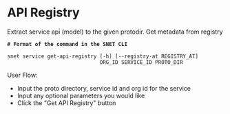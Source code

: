 # API Registry

Extract service api (model) to the given protodir. Get metadata from registry

<ImageViewer src="/assets/images/products/AIMarketplace/TUI/ServiceAPIRegistryPage.webp" alt="Get Service API Registry page"/>

<pre class="language-bash"><code class="lang-bash"><strong># Format of the command in the SNET CLI
</strong>
snet service get-api-registry [-h] [--registry-at REGISTRY_AT]
                              ORG_ID SERVICE_ID PROTO_DIR
</code></pre>

User Flow:

* Input the proto directory, service id and org id for the service
* Input any optional parameters you would like
* Click the "Get API Registry" button
